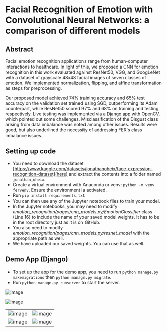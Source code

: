 # Facial Recognition of Emotion with Convolutional Neural Networks: a comparison of different models

## Abstract
Facial emotion recognition applications range from human-computer interactions to healthcare. In light of this, we proposed a CNN for emotion recognition in this work evaluated against ResNet50, VGG, and GoogLeNet with a dataset of grayscale 48x48 facial images of seven classes of emotion. We implemented normalization, flipping,
and affine transformation as steps for preprocessing.

Our proposed model achieved 74% training accuracy and 65% test accuracy on the validation set trained using SGD, outperforming its Adam counterpart, while ResNet50 scored 97% and 68% on training and
testing, respectively. Live testing was implemented via a Django app with OpenCV, which pointed out some challenges. Misclassification of the Disgust class arising from data imbalance was noted among other issues. Results were good, but also underlined the necessity of addressing FER's class imbalance issues.

## Setting up code
- You need to download the dataset [https://www.kaggle.com/datasets/jonathanoheix/face-expression-recognition-dataset](here) and extract the contents into a folder named `jonathan_oheix`.
- Create a virtual environment with Anaconda or venv: `python -m venv fervenv`. Ensure the environment is activated.
- Run `pip install requirements.txt`
- You can then use any of the Jupyter notebook files to train your model.
- In the Jupyter notebooks, you may need to modify *emotion_recognition/pages/cnn_models.py/EmotionClassifier* class (Line 16) to include the name of your saved model weights. It has to be in the root directory just as it is on GitHub.
- You also need to modify *emotion_recognition/pages/cnn_models.py/resnet_model* with the appropriate path as well.
- We have uploaded our saved weights. You can use that as well.

## Demo App (Django)
- To set up the app for the demo app, you need to run `python manage.py makemigrations` then `python manage.py migrate`.
- Run `python manage.py runserver` to start the server.

![image](https://github.com/user-attachments/assets/9c9ff373-dc7d-4e00-9907-fa40b186eb53)

![image](https://github.com/user-attachments/assets/154d344a-002a-48cb-b6e0-907f823b31db)


|     |  |
| -------- | ------- |
| ![image](https://github.com/user-attachments/assets/64f7ff66-8acb-4cc3-bc93-8140ad24046a)| ![image](https://github.com/user-attachments/assets/0bf27905-2eb7-428d-9931-34e08065b50e) |
| ![image](https://github.com/user-attachments/assets/6c23cd51-a9b1-4c96-85be-c95d746347ec)| ![image](https://github.com/user-attachments/assets/b557ef19-ef42-4f38-a6f0-e144207a514e) |




